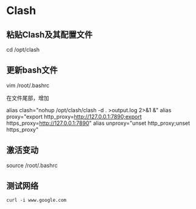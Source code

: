 # Clash

## 粘贴Clash及其配置文件

cd /opt/clash

## 更新bash文件

vim /root/.bashrc

在文件尾部，增加

alias clash="nohup /opt/clash/clash -d . >output.log 2>&1 &"
alias proxy="export http_proxy=<http://127.0.0.1:7890;export> https_proxy=<http://127.0.0.1:7890>"
alias unproxy="unset http_proxy;unset https_proxy"

## 激活变动

source /root/.bashrc

## 测试网络

```shell
curl -i www.google.com
```
